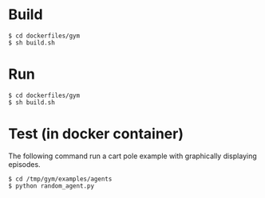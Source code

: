 # Build
```
$ cd dockerfiles/gym
$ sh build.sh
```

# Run
```
$ cd dockerfiles/gym
$ sh build.sh
```

# Test (in docker container)
The following command run a cart pole example with graphically displaying episodes.
```
$ cd /tmp/gym/examples/agents
$ python random_agent.py
```
